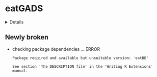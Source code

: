 # eatGADS

<details>

* Version: 0.15.2
* GitHub: NA
* Source code: https://github.com/cran/eatGADS
* Date/Publication: 2020-11-25 10:30:11 UTC
* Number of recursive dependencies: 78

Run `revdep_details(, "eatGADS")` for more info

</details>

## Newly broken

*   checking package dependencies ... ERROR
    ```
    Package required and available but unsuitable version: 'eatDB'
    
    See section 'The DESCRIPTION file' in the 'Writing R Extensions'
    manual.
    ```

